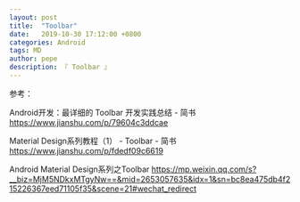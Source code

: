 ```yaml
---
layout: post
title:  "Toolbar"
date:   2019-10-30 17:12:00 +0800
categories: Android
tags: MD
author: pepe
description: 『 Toolbar 』
---
```









































参考：

Android开发：最详细的 Toolbar 开发实践总结 - 简书
https://www.jianshu.com/p/79604c3ddcae

Material Design系列教程（1） - Toolbar - 简书
https://www.jianshu.com/p/fdedf09c6619

Android Material Design系列之Toolbar
https://mp.weixin.qq.com/s?__biz=MjM5NDkxMTgyNw==&mid=2653057635&idx=1&sn=bc8ea475db4f215226367eed71105f35&scene=21#wechat_redirect


















